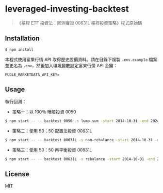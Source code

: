 # leveraged-investing-backtest

> 《槓桿 ETF 投資法：回測實證 00631L 槓桿投資策略》程式原始碼

## Installation

```sh
$ npm install
```

本程式使用富果行情 API 取得歷史股價資料。請在目錄下複製 `.env.example` 檔案並更名為 `.env`，然後加入環境變數設定富果行情 API 金鑰：

```
FUGLE_MARKETDATA_API_KEY=
```

## Usage

執行回測：

- 策略一：以 100％ 曝險投資 0050

```sh
$ npm start -- -- backtest 0050 -s lump-sum -start 2014-10-31 -end 2024-04-30
```

- 策略二：使用 50：50 配置法投資 00631L

```sh
$ npm start -- -- backtest 00631L -s non-rebalance -start 2014-10-31 -end 2024-04-30
```

- 策略三：使用 50：50 再平衡投資 00631L

```sh
$ npm start -- -- backtest 00631L -s rebalance -start 2014-10-31 -end 2024-04-30
```

## License

[MIT](LICENSE)
